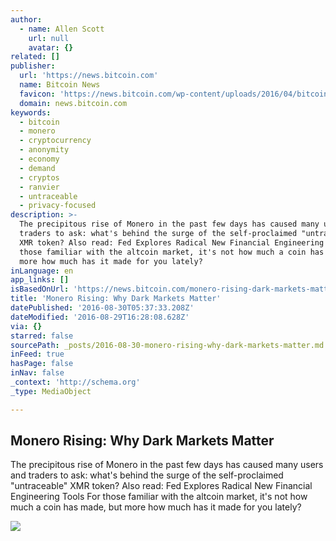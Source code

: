```yaml
---
author:
  - name: Allen Scott
    url: null
    avatar: {}
related: []
publisher:
  url: 'https://news.bitcoin.com'
  name: Bitcoin News
  favicon: 'https://news.bitcoin.com/wp-content/uploads/2016/04/bitcoin_fav.png'
  domain: news.bitcoin.com
keywords:
  - bitcoin
  - monero
  - cryptocurrency
  - anonymity
  - economy
  - demand
  - cryptos
  - ranvier
  - untraceable
  - privacy-focused
description: >-
  The precipitous rise of Monero in the past few days has caused many users and
  traders to ask: what's behind the surge of the self-proclaimed "untraceable"
  XMR token? Also read: Fed Explores Radical New Financial Engineering Tools For
  those familiar with the altcoin market, it's not how much a coin has made, but
  more how much has it made for you lately?
inLanguage: en
app_links: []
isBasedOnUrl: 'https://news.bitcoin.com/monero-rising-dark-markets-matter/'
title: 'Monero Rising: Why Dark Markets Matter'
datePublished: '2016-08-30T05:37:33.208Z'
dateModified: '2016-08-29T16:28:08.628Z'
via: {}
starred: false
sourcePath: _posts/2016-08-30-monero-rising-why-dark-markets-matter.md
inFeed: true
hasPage: false
inNav: false
_context: 'http://schema.org'
_type: MediaObject

---
```

<article style=""><h1>Monero Rising: Why Dark Markets Matter</h1><p>The precipitous rise of Monero in the past few days has caused many users and traders to ask: what's behind the surge of the self-proclaimed "untraceable" XMR token? Also read: Fed Explores Radical New Financial Engineering Tools For those familiar with the altcoin market, it's not how much a coin has made, but more how much has it made for you lately?</p><img src="https://news.bitcoin.com/wp-content/uploads/2016/08/monero.jpg" /></article>